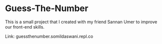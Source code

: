 # Guess-The-Number
This is a small project that I created with my friend Sannan Umer to improve our front-end skills.

Link: guessthenumber.somildaswani.repl.co
